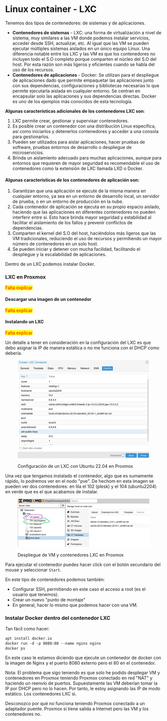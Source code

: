 # Linux container - LXC

Tenemos dos tipos de contenedores: de sistemas y de aplicaciones.&#x20;

* **Contenedores de sistemas** - LXC: una forma de virtualización a nivel de sistema, muy similares a las VM donde podemos instalar servicios, acceder desde SSH, actualizar, etc. Al igual que las VM se pueden ejecutar múltiples sistemas aislados en un único equipo Linux. Una diferencia notable entre los LXC y las VM es que los contenedores no incluyen todo el S.O completo porque comparten el núcleo del S.O del host. Por esta razón son más ligeros y eficientes cuando se habla del uso de los recursos.
* **Contenedores de aplicaciones** - Docker: Se utilizan para el despliegue de aplicaciones dado que permite empaquetar las aplicaciones junto con sus dependencias, configuraciones y bibliotecas necesarias lo que permite ejecutarla aislada en cualquier entorno. Se centran en encapsular solo las aplicaciones y sus dependencias directas. Docker es uno de los ejemplos más conocidos de esta tecnología.

**Algunas características adicionales de los contenedores LXC son**:

1. LXC permite crear, gestionar y supervisar contenedores.&#x20;
2. Es posible crear un contenedor con una distribución Linux específica, así como iniciarlos y detenerlos contenedores y acceder a una consola para gestionarlos.
3. Pueden ser utilizados para aislar aplicaciones, hacer pruebas de software, pruebas entornos de desarrollo o despliegue de microservicios.
4. Brinda un aislamiento adecuado para muchas aplicaciones, aunque para entornos que requieren de mayor seguridad es recomendable  el uso de contenedores como la extensión de LXC llamada LXD o Docker.

#### Algunas características de los contenedores de aplicación son:

1. Garantizan que una aplicación se ejecute de la misma manera en cualquier entorno, ya sea en un entorno de desarrollo local, un servidor de prueba, o en un entorno de producción en la nube.&#x20;
2. Cada contenedor de aplicación se ejecuta en su propio espacio aislado, haciendo que las aplicaciones en diferentes contenedores no pueden interferir entre sí. Esto hace brinda mayor seguridad y estabilidad al facilitar el aislamiento de los fallos y prevenir conflictos de dependencias.
3. Comparten el kernel del S.O del host, haciéndolos más ligeros que las VM tradicionales, reduciendo el uso de recursos y permitiendo un mayor número de contenedores en un solo host.
4. Se pueden iniciar y detener con mucha facilidad, facilitando el despliegue y la escalabilidad de aplicaciones.&#x20;

Dentro de un LXC podemos instalar Docker.



### LXC en Proxmox

<mark style="color:red;">Falta explicar</mark>

#### Descargar una imagen de un contenedor

<mark style="color:red;">Falta explicar</mark>

#### Instalando un LXC&#x20;

<mark style="color:red;">Falta explicar</mark>

Un detalle a tener en consideración en la configuración del LXC es que debo asignar la IP de manera estática o no me funciona con el DHCP como debería.

<figure><img src="../../.gitbook/assets/image (2) (1) (1) (1) (1) (1).png" alt="" width="563"><figcaption><p>Configuración de un LXC con Ubuntu 22.04 en Proxmox</p></figcaption></figure>

Una vez que tengamos instalado el contenedor, algo que es sumamente rápido, lo podremos ver en el nodo "pve". De hechom en esta imagen se pueden ver  dos contenedores: en lila el 102 (plesk) y el 104 (ubuntu2204) en verde que es el que acabamos de instalar.

<figure><img src="../../.gitbook/assets/image (1) (1) (1) (1) (1) (1) (1).png" alt=""><figcaption><p>Despliegue de VM y contenedores LXC en Proxmox</p></figcaption></figure>

Para ejecutar el contenedor puedes hacer click con el botón secundario del mouse y seleccionar `Start`.

En este tipo de contenedores podemos también:

* Configurar SSH, permitiendo en este caso el acceso a root (es el usuario que tenemos).
* Crear un nuevo "punto de montaje"&#x20;
* En general, hacer lo mismo que podemos hacer con una VM.

### Instalar Docker dentro del contenedor LXC

Tan fácil como hacer:

```
apt install docker.io
docker run -d -p 8080:80 --name nginx nginx
docker ps
```

En este caso le estamos diciendo que ejecute un contenedor de docker  con la imagen de Nginx y el puerto 8080 externo pero el 80 en el contenedor.

Nota: El problema que sigo teniendo es que solo he podido desplegar VM y contenedores en Proxmox teniendo Proxmox conectado en red "NAT" y haciendo un reenvío de puertos. Supuestamente las VM deberían tomar la IP por DHCP pero no lo hacen. Por tanto, le estoy asignando las IP de  modo estático. Los contenedores LXC si.&#x20;

Desconozco por qué no funciona teniendo Proxmox conectado a un adaptador puente. Proxmox si tiene salida a Internet pero las VM y los contenedores  no.
